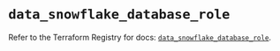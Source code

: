 # `data_snowflake_database_role`

Refer to the Terraform Registry for docs: [`data_snowflake_database_role`](https://registry.terraform.io/providers/snowflake-labs/snowflake/0.100.0/docs/data-sources/database_role).
